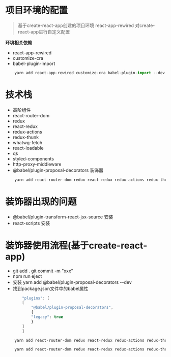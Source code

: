 # 项目环境的配置
>基于create-react-app创建的项目环境
>react-app-rewired 对create-react-app进行自定义配置

**环境相关依赖**
- react-app-rewired 
- customize-cra
- babel-plugin-import

```javascript
    yarn add react-app-rewired customize-cra babel-plugin-import --dev
```


# 技术栈
- 高阶组件
- react-router-dom
- redux
- react-redux
- redux-actions
- redux-thunk
- whatwg-fetch
- react-loadable
- qs
- styled-components
- http-proxy-middleware
- @babel/plugin-proposal-decorators 装饰器

```javascript
    yarn add react-router-dom redux react-redux redux-actions redux-thunk whatwg-fetch react-loadable qs styled-components
```



# 装饰器出现的问题
- @babel/plugin-transform-react-jsx-source  安装
- react-scripts  安装




# 装饰器使用流程(基于create-react-app)
- git add .    git commit -m "xxx"
- npm run eject
- 安装 yarn add  @babel/plugin-proposal-decorators  --dev
- 找到package.json文件中的babel属性
    ```javascript
        "plugins": [
        [
            "@babel/plugin-proposal-decorators",
            {
            "legacy": true
            }
        ]
        ]
    ```


```javascript
    yarn add react-router-dom redux react-redux redux-actions redux-thunk whatwg-fetch react-loadable qs styled-components
```


```javascript
    yarn add react-router-dom redux react-redux redux-actions redux-thunk whatwg-fetch react-loadable qs styled-components
```

